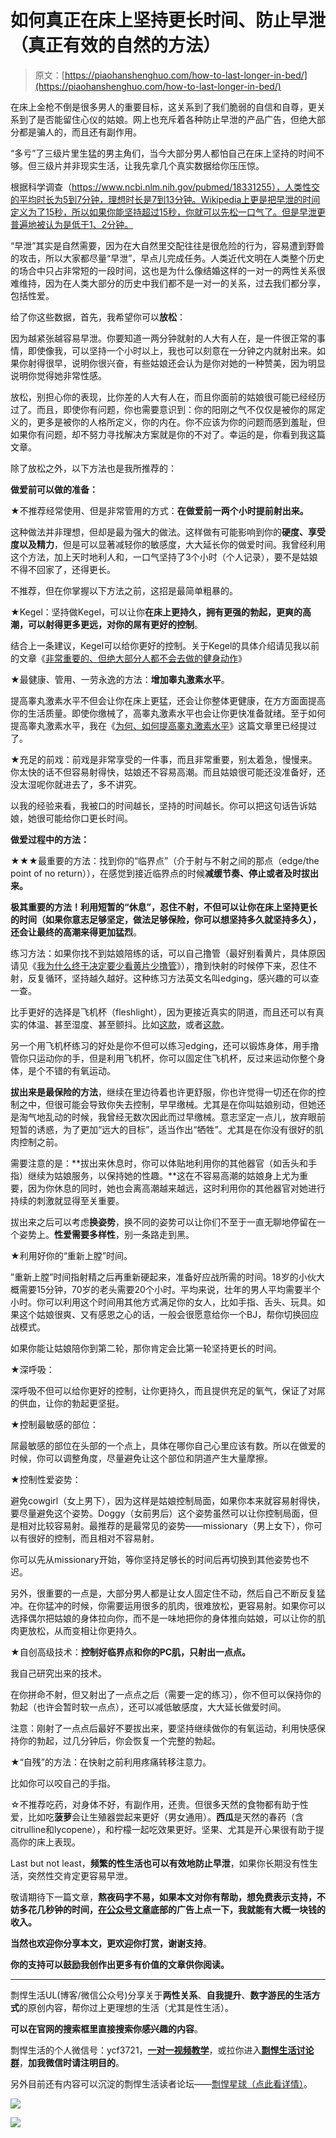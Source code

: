 # 如何真正在床上坚持更长时间、防止早泄（真正有效的自然的方法）

> 原文：[https://piaohanshenghuo.com/how-to-last-longer-in-bed/](https://piaohanshenghuo.com/how-to-last-longer-in-bed/)

在床上金枪不倒是很多男人的重要目标，这关系到了我们脆弱的自信和自尊，更关系到了是否能留住心仪的姑娘。网上也充斥着各种防止早泄的产品广告，但绝大部分都是骗人的，而且还有副作用。

“多亏”了三级片里生猛的男主角们，当今大部分男人都怕自己在床上坚持的时间不够。但三级片并非现实生活，让我先拿几个真实数据给你压压惊。

根据科学调查（https://www.ncbi.nlm.nih.gov/pubmed/18331255），人类性交的平均时长为5到7分钟，理想时长是7到13分钟。Wikipedia上更是把早泄的时间定义为了15秒，所以如果你能坚持超过15秒，你就可以先松一口气了。但是早泄更普遍地被认为是低于1、2分钟。

“早泄”其实是自然需要，因为在大自然里交配往往是很危险的行为，容易遭到野兽的攻击，所以大家都尽量“早泄”，早点儿完成任务。人类近代文明在人类整个历史的场合中只占非常短的一段时间，这也是为什么像结婚这样的一对一的两性关系很难维持，因为在人类大部分的历史中我们都不是一对一的关系，过去我们都分享，包括性爱。

给了你这些数据，首先，我希望你可以**放松**：

因为越紧张越容易早泄。你要知道一两分钟就射的人大有人在，是一件很正常的事情，即使像我，可以坚持一个小时以上，我也可以刻意在一分钟之内就射出来。如果你射得很早，说明你很兴奋，有些姑娘还会认为是你对她的一种赞美，因为明显说明你觉得她非常性感。

放松，别担心你的表现，比你差的人大有人在，而且你面前的姑娘很可能已经经历过了。而且，即使你有问题，你也需要意识到：你的阳刚之气不仅仅是被你的屌定义的，更多是被你的人格所定义，你的内在。你不应该为你的问题而感到羞耻，但如果你有问题，却不努力寻找解决方案就是你的不对了。幸运的是，你看到我这篇文章。

除了放松之外，以下方法也是我所推荐的：

**做爱前可以做的准备：**

★不推荐经常使用、但是非常管用的方式：**在做爱前一两个小时提前射出来。**

这种做法并非理想，但却是最为强大的做法。这样做有可能影响到你的**硬度、享受度以及精力**，但是可以显著减轻你的敏感度，大大延长你的做爱时间。我曾经利用这个方法，加上天时地利人和，一口气坚持了3个小时（个人记录），要不是姑娘不得不回家了，还得更长。

不推荐，但在你掌握以下方法之前，这招是最简单粗暴的。

★Kegel：坚持做Kegel，可以让你**在床上更持久，拥有更强的勃起，更爽的高潮，可以射得更多更远，对你的屌有更好的控制**。

结合上一条建议，Kegel可以给你更好的控制。关于Kegel的具体介绍请见我以前的文章《[非常重要的、但绝大部分人都不会去做的健身动作](https://www.piaohanshenghuo.com/kegel_exercise/)》

★最健康、管用、一劳永逸的方法：**增加睾丸激素水平**。

提高睾丸激素水平不但会让你在床上更猛，还会让你整体更健康，在方方面面提高你的生活质量。即使你缴械了，高睾丸激素水平也会让你更快准备就绪。至于如何提高睾丸激素水平，我在《[为何、如何提高睾丸激素水平](https://www.piaohanshenghuo.com/how-to-increase-testosterone-level/)》这篇文章里已经提过了。

★充足的前戏：前戏是非常享受的一件事，而且非常重要，别太着急，慢慢来。你太快的话不但容易射得快，姑娘还不容易高潮。而且姑娘很可能还没准备好，还没太湿呢你就进去了，多不讲究。

以我的经验来看，我被口的时间越长，坚持的时间越长。你可以把这句话告诉姑娘，她很可能给你口更长时间。

**做爱过程中的方法：**

★★★最重要的方法：找到你的“临界点”（介于射与不射之间的那点（edge/the point of no return）），在感觉到接近临界点的时候**减缓节奏、停止或者及时拔出来。**

**极其重要的方法！利用短暂的“休息”，忍住不射，不但可以让你在床上坚持更长的时间（如果你意志足够坚定，做法足够保险，你可以想坚持多久就坚持多久），还会让最终的高潮来得更加猛烈**。

练习方法：如果你找不到姑娘陪练的话，可以自己撸管（最好别看黄片，具体原因请见《[我为什么终于决定要少看黄片少撸管](https://www.piaohanshenghuo.com/why_nofap/)》），撸到快射的时候停下来，忍住不射，反复循环，坚持越久越好。这种练习方法英文名叫edging，感兴趣的可以查一查。

比手更好的选择是飞机杯（fleshlight），因为更接近真实的阴道，而且还可以有真实的体温、甚至湿度、甚至颤抖。比如[这款](https://piaohanshenghuo.com/recommends/flashlight1/)，或者[这款](https://piaohanshenghuo.com/recommends/flashlight2/)。

另一个用飞机杯练习的好处是你不但可以练习edging，还可以锻炼身体，用手撸管你只运动你的手，但是利用飞机杯，你可以固定住飞机杯，反过来运动你整个身体，是个不错的有氧运动。

**拔出来是最保险的方法**，继续在里边待着也许更舒服，你也许觉得一切还在你的控制之中，但很可能会导致你失去控制，早早缴械。尤其是在你叫姑娘别动，但她还是淘气地乱动的时候，我曾经无数次因此而过早缴械。意志坚定一点儿，放弃眼前短暂的诱惑，为了更加“远大的目标”，适当作出“牺牲”。尤其是在你没有很好的肌肉控制之前。

需要注意的是：**拔出来休息时，你可以体贴地利用你的其他器官（如舌头和手指）继续为姑娘服务，以保持她的性趣。**这在不容易高潮的姑娘身上尤为重要，因为你休息的同时，她也会离高潮越来越远，这时利用你的其他器官对她进行持续的刺激就显得至关重要。

拔出来之后可以考虑**换姿势**，换不同的姿势可以让你们不至于一直无聊地停留在一个姿势上。**性爱需要多样性**，别一条路走到黑。

★利用好你的“重新上膛”时间。

”重新上膛”时间指射精之后再重新硬起来，准备好应战所需的时间。18岁的小伙大概需要15分钟，70岁的老头需要20个小时。平均来说，壮年的男人平均需要半个小时。你可以利用这个时间用其他方式满足你的女人，比如手指、舌头、玩具。如果这个姑娘很爽、又有感恩之心的话，一般会很愿意给你一个BJ，帮你切换回应战模式。

如果你能让姑娘陪你到第二轮，那你肯定会比第一轮坚持更长的时间。

★深呼吸：

深呼吸不但可以给你更好的控制，让你更持久，而且提供充足的氧气，保证了对屌的供血，让你的勃起更坚挺。

★控制最敏感的部位：

屌最敏感的部位在头部的一个点上，具体在哪你自己心里应该有数。所以在做爱的时候，你可以调整角度，尽量避免让这个部位和阴道产生大量摩擦。

★控制性爱姿势：

避免cowgirl（女上男下），因为这样是姑娘控制局面，如果你本来就容易射得快，要尽量避免这个姿势。Doggy（女前男后）这个姿势虽然可以让你控制局面，但是相对比较容易射。最推荐的是最常见的姿势——missionary（男上女下），你可以有很好的控制，而且相对不容易射。

你可以先从missionary开始，等你坚持足够长的时间后再切换到其他姿势也不迟。

另外，很重要的一点是，大部分男人都是让女人固定住不动，然后自己不断反复猛冲。在你猛冲的时候，你需要运用很多的肌肉，很难放松，更容易射。如果你可以选择偶尔把姑娘的身体拉向你，而不是一味地把你的身体推向姑娘，可以让你的肌肉更放松，从而变相让你更持久。

★自创高级技术：**控制好临界点和你的PC肌，只射出一点点。**

我自己研究出来的技术。

在你拼命不射，但又射出了一点点之后（需要一定的练习），你不但可以保持你的勃起（也许会暂时软一点点），还可以减低敏感度，大大延长做爱时间。

注意：刚射了一点点后最好不要拔出来，要坚持继续做你的有氧运动，利用快感保持你的勃起，过几分钟后，你会恢复一个完整的勃起。

★“自残”的方法：在快射之前利用疼痛转移注意力。

比如你可以咬自己的手指。

☆不推荐吃药，对身体不好，有副作用，还贵。但很多天然的食物都有助于性爱，比如吃**菠萝**会让生殖器尝起来更好（男女通用）。**西瓜**是天然的春药（含citrulline和lycopene），和柠檬一起吃效果更好。坚果、尤其是开心果很有助于提高你的床上表现。

Last but not least，**频繁的性生活也可以有效地防止早泄**，如果你长期没有性生活，突然性交肯定更容易早泄。

敬请期待下一篇文章，**熬夜码字不易，如果本文对你有帮助，想免费表示支持，不妨多花几秒钟的时间，[在公众号文章](https://mp.weixin.qq.com/s?__biz=MzIwNjgyMzMzOQ==&mid=2247484835&idx=1&sn=df3412880df74ae6e6eadada92d8235d&chksm=971a8f67a06d0671d5407ce95f334246aaed525179b6425bc756a087e2d99914a211fedc543b&token=474145557&lang=zh_CN#rd)底部的广告上点一下，我就能有大概一块钱的收入。**

**当然也欢迎你分享本文，更欢迎你打赏，谢谢支持**。

**你的支持可以鼓励我创作出更多有价值的文章供你阅读。**

* * *

剽悍生活UL(博客/微信公众号)分享关于**两性关系**、**自我提升**、**数字游民的生活方式**的原创内容，帮你过上更理想的生活（尤其是性生活）。

**可以在官网的搜索框里直接搜索你感兴趣的内容**。

剽悍生活的个人微信号：ycf3721，[**一对一视频教学**](https://mp.weixin.qq.com/s?__biz=MzU5NDgxNjI2Nw==&mid=2247485005&idx=3&sn=90921756abbf4f2d3df570a34d4412c0&chksm=fe7a3a29c90db33fa3d31a082f139f3b0a13062b3d594469aad53918a4d84fce706e2e29a9d1&scene=21#wechat_redirect)，或拉你进入[**剽悍生活讨论群**](https://mp.weixin.qq.com/s?__biz=MzU5NDgxNjI2Nw==&mid=2247484865&idx=1&sn=77c36b4014d6c1948879043442f768cf&chksm=fe7a39a5c90db0b39ebff280e3b8b406d41d45b546e8bc22c977a3a9a56ff7256d53e8bf5793&scene=21#wechat_redirect)，**加我微信时请注明目的**。

另外目前还有内容可以沉淀的剽悍生活读者论坛——[剽悍星球（点此看详情）](https://mp.weixin.qq.com/s?__biz=MzU5NDgxNjI2Nw==&mid=2247484958&idx=1&sn=6873fdf5968922b143e9fe93901ed8ce&chksm=fe7a3a7ac90db36ce1a6ba7f337d7d857342c1904c8605480ad2b5050a2eb9b519e36c09be6e&scene=21#wechat_redirect)。

![](img/cd21a79bb7339e9feac101b7d8f24243.png)

![](img/48a213915b598d48c51d7cbc5ebeaa6c.png)